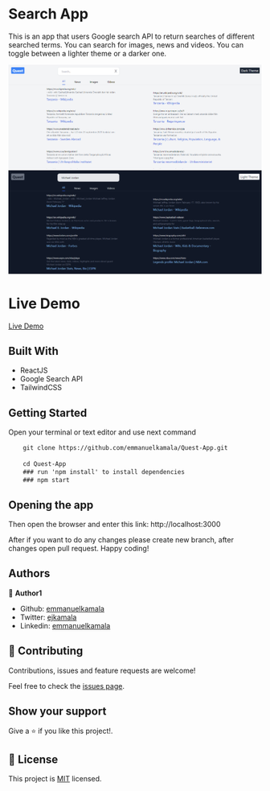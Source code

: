# Search App

This is an app that users Google search API to return searches of different searched terms. You can search for images, news and videos. You can toggle between a lighter theme or a darker one.

![screenshot](./public/images/1.png)
![screenshot](./public/images/2.png)

# Live Demo
<a href="https://ejokasearch.netlify.app">Live Demo</a>


## Built With

- ReactJS
- Google Search API
- TailwindCSS


## Getting Started

Open your terminal or text editor and use next command

        git clone https://github.com/emmanuelkamala/Quest-App.git

        cd Quest-App
        ### run 'npm install' to install dependencies
        ### npm start


## Opening the app

Then open the browser and enter this link:
http://localhost:3000

After if you want to do any changes please create new branch, after changes open pull request.
Happy coding! 

## Authors

👤 **Author1**

- Github: [emmanuelkamala](https://github.com/emmanuelkamala)
- Twitter: [ejkamala](https://twitter.com/ejkamala)
- Linkedin: [emmanuelkamala](https://linkedin.com/in/emmanuelkamala)

## 🤝 Contributing

Contributions, issues and feature requests are welcome!

Feel free to check the [issues page](issues/).

## Show your support

Give a ⭐️ if you like this project!.


## 📝 License

This project is [MIT](lic.url) licensed.
